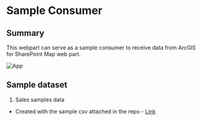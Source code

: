 # Sample Consumer
## Summary

This webpart can serve as a sample consumer to receive data from ArcGIS for SharePoint Map web part.

![App](./sampleConsumer.gif)


## Sample dataset
1. Sales samples data
* Created with the sample csv attached in the repo - [Link](./SampleData.csv)
